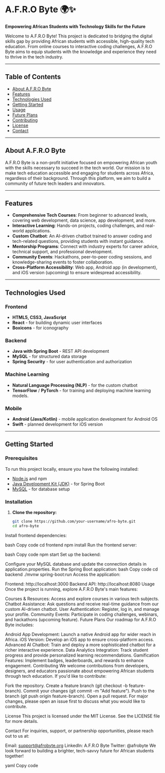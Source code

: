 # A.F.R.O Byte 🌍✨

**Empowering African Students with Technology Skills for the Future**

Welcome to A.F.R.O Byte! This project is dedicated to bridging the digital skills gap by providing African students with accessible, high-quality tech education. From online courses to interactive coding challenges, A.F.R.O Byte aims to equip students with the knowledge and experience they need to thrive in the tech industry.

---

## Table of Contents
- [About A.F.R.O Byte](#about-afro-byte)
- [Features](#features)
- [Technologies Used](#technologies-used)
- [Getting Started](#getting-started)
- [Usage](#usage)
- [Future Plans](#future-plans)
- [Contributing](#contributing)
- [License](#license)
- [Contact](#contact)

---

## About A.F.R.O Byte

A.F.R.O Byte is a non-profit initiative focused on empowering African youth with the skills necessary to succeed in the tech world. Our mission is to make tech education accessible and engaging for students across Africa, regardless of their background. Through this platform, we aim to build a community of future tech leaders and innovators.

---

## Features

- **Comprehensive Tech Courses**: From beginner to advanced levels, covering web development, data science, app development, and more.
- **Interactive Learning**: Hands-on projects, coding challenges, and real-world applications.
- **Custom Chatbot**: An AI-driven chatbot trained to answer coding and tech-related questions, providing students with instant guidance.
- **Mentorship Programs**: Connect with industry experts for career advice, technical support, and professional development.
- **Community Events**: Hackathons, peer-to-peer coding sessions, and knowledge-sharing events to foster collaboration.
- **Cross-Platform Accessibility**: Web app, Android app (in development), and iOS version (upcoming) to ensure widespread accessibility.

---

## Technologies Used

### Frontend
- **HTML5, CSS3, JavaScript**
- **React** - for building dynamic user interfaces
- **Boxicons** - for iconography

### Backend
- **Java with Spring Boot** - REST API development
- **MySQL** - for structured data storage
- **Spring Security** - for user authentication and authorization

### Machine Learning
- **Natural Language Processing (NLP)** - for the custom chatbot
- **TensorFlow** / **PyTorch** - for training and deploying machine learning models.

### Mobile
- **Android (Java/Kotlin)** - mobile application development for Android OS
- **Swift** - planned development for iOS version

---

## Getting Started

### Prerequisites
To run this project locally, ensure you have the following installed:
- [Node.js](https://nodejs.org/) and npm
- [Java Development Kit (JDK)](https://www.oracle.com/java/technologies/javase-downloads.html) - for Spring Boot
- [MySQL](https://dev.mysql.com/downloads/installer/) - for database setup

### Installation
1. **Clone the repository:**
   ```bash
   git clone https://github.com/your-username/afro-byte.git
   cd afro-byte
Install frontend dependencies:

bash
Copy code
cd frontend
npm install
Run the frontend server:

bash
Copy code
npm start
Set up the backend:

Configure your MySQL database and update the connection details in application.properties.
Run the Spring Boot application:
bash
Copy code
cd backend
./mvnw spring-boot:run
Access the application:

Frontend: http://localhost:3000
Backend API: http://localhost:8080
Usage
Once the project is running, explore A.F.R.O Byte's main features:

Courses & Resources: Access and explore courses in various tech subjects.
Chatbot Assistance: Ask questions and receive real-time guidance from our custom AI-driven chatbot.
User Authentication: Register, log in, and manage your profile.
Community Events: Participate in coding challenges, webinars, and hackathons (upcoming feature).
Future Plans
Our roadmap for A.F.R.O Byte includes:

Android App Development: Launch a native Android app for wider reach in Africa.
iOS Version: Develop an iOS app to ensure cross-platform access.
Advanced AI Chatbot: Train and deploy a more sophisticated chatbot for a richer interactive experience.
Data Analytics Integration: Track student progress and provide personalized learning recommendations.
Gamification Features: Implement badges, leaderboards, and rewards to enhance engagement.
Contributing
We welcome contributions from developers, designers, and educators passionate about empowering African students through tech education. If you'd like to contribute:

Fork the repository.
Create a feature branch (git checkout -b feature-branch).
Commit your changes (git commit -m "Add feature").
Push to the branch (git push origin feature-branch).
Open a pull request.
For major changes, please open an issue first to discuss what you would like to contribute.

License
This project is licensed under the MIT License. See the LICENSE file for more details.

Contact
For inquiries, support, or partnership opportunities, please reach out to us at:

Email: support@afrobyte.org
LinkedIn: A.F.R.O Byte
Twitter: @afrobyte
We look forward to building a brighter, tech-savvy future for African students together!

yaml
Copy code
